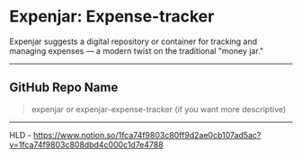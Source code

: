 # Expenjar: Expense-tracker

Expenjar suggests a digital repository or container for tracking and managing expenses — a modern twist on the traditional "money jar."

---

## GitHub Repo Name
 > expenjar or expenjar-expense-tracker (if you want more descriptive)


---

HLD - https://www.notion.so/1fca74f9803c80ff9d2ae0cb107ad5ac?v=1fca74f9803c808dbd4c000c1d7e4788
